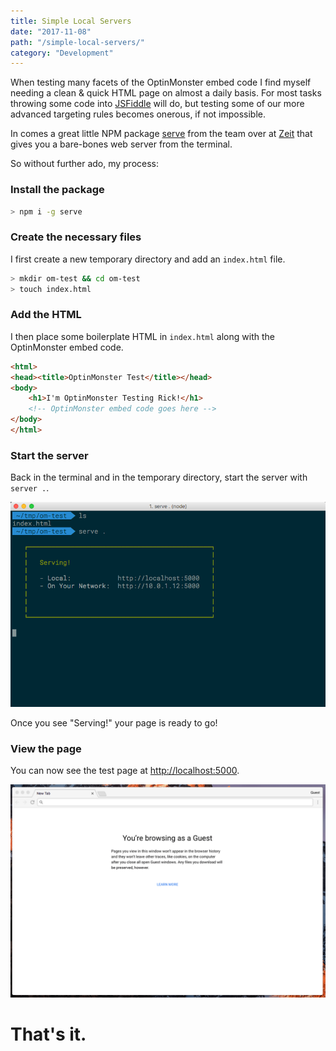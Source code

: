 ```yaml
---
title: Simple Local Servers
date: "2017-11-08"
path: "/simple-local-servers/"
category: "Development"
---
```


When testing many facets of the OptinMonster embed code I find myself needing a clean & quick HTML page on almost a daily basis. For most tasks throwing some code into [JSFiddle](https://jsfiddle.net) will do, but testing some of our more advanced targeting rules becomes onerous, if not impossible.

In comes a great little NPM package [serve](https://www.npmjs.com/package/serve) from the team over at [Zeit](https://zeit.co/) that gives you a bare-bones web server from the terminal.

So without further ado, my process:

### Install the package
```bash
> npm i -g serve
```

### Create the necessary files
I first create a new temporary directory and add an `index.html` file.

```bash
> mkdir om-test && cd om-test
> touch index.html
```

### Add the HTML
I then place some boilerplate HTML in `index.html` along with the OptinMonster embed code.

```html
<html>
<head><title>OptinMonster Test</title></head>
<body>
	<h1>I'm OptinMonster Testing Rick!</h1>
	<!-- OptinMonster embed code goes here -->
</body>
</html>
```

### Start the server
Back in the terminal and in the temporary directory, start the server with `server .`.

![Starting the server](./starting-the-server.png)

Once you see "Serving!" your page is ready to go!

### View the page
You can now see the test page at [http://localhost:5000](http://localhost:5000).

![View the page](./viewing-page.gif)

# That's it.